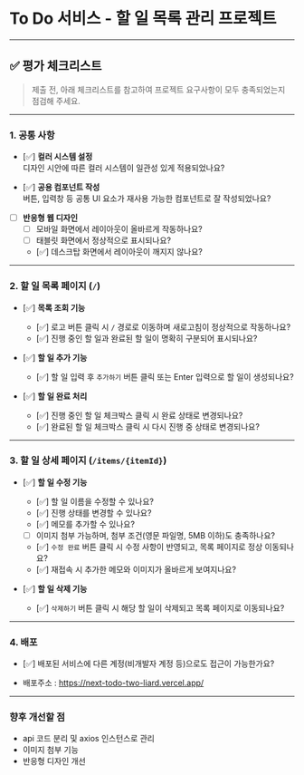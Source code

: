 # To Do 서비스 - 할 일 목록 관리 프로젝트

---

## ✅ 평가 체크리스트

> 제출 전, 아래 체크리스트를 참고하여 프로젝트 요구사항이 모두 충족되었는지 점검해 주세요.

---

### 1. 공통 사항

- [✅] **컬러 시스템 설정**  
  디자인 시안에 따른 컬러 시스템이 일관성 있게 적용되었나요?

- [✅] **공용 컴포넌트 작성**  
  버튼, 입력창 등 공통 UI 요소가 재사용 가능한 컴포넌트로 잘 작성되었나요?

- [ ] **반응형 웹 디자인**
  - [ ] 모바일 화면에서 레이아웃이 올바르게 작동하나요?
  - [ ] 태블릿 화면에서 정상적으로 표시되나요?
  - [✅] 데스크탑 화면에서 레이아웃이 깨지지 않나요?

---

### 2. 할 일 목록 페이지 (`/`)

- [✅] **목록 조회 기능**

  - [✅] 로고 버튼 클릭 시 `/` 경로로 이동하며 새로고침이 정상적으로 작동하나요?
  - [✅] 진행 중인 할 일과 완료된 할 일이 명확히 구분되어 표시되나요?

- [✅] **할 일 추가 기능**

  - [✅] 할 일 입력 후 `추가하기` 버튼 클릭 또는 Enter 입력으로 할 일이 생성되나요?

- [✅] **할 일 완료 처리**
  - [✅] 진행 중인 할 일 체크박스 클릭 시 완료 상태로 변경되나요?
  - [✅] 완료된 할 일 체크박스 클릭 시 다시 진행 중 상태로 변경되나요?

---

### 3. 할 일 상세 페이지 (`/items/{itemId}`)

- [✅] **할 일 수정 기능**

  - [✅] 할 일 이름을 수정할 수 있나요?
  - [✅] 진행 상태를 변경할 수 있나요?
  - [✅] 메모를 추가할 수 있나요?
  - [ ] 이미지 첨부 가능하며, 첨부 조건(영문 파일명, 5MB 이하)도 충족하나요?
  - [✅] `수정 완료` 버튼 클릭 시 수정 사항이 반영되고, 목록 페이지로 정상 이동되나요?
  - [✅] 재접속 시 추가한 메모와 이미지가 올바르게 보여지나요?

- [✅] **할 일 삭제 기능**
  - [✅] `삭제하기` 버튼 클릭 시 해당 할 일이 삭제되고 목록 페이지로 이동되나요?

---

### 4. 배포

- [✅] 배포된 서비스에 다른 계정(비개발자 계정 등)으로도 접근이 가능한가요?

- 배포주소 : https://next-todo-two-liard.vercel.app/

---

### 향후 개선할 점

- api 코드 분리 및 axios 인스턴스로 관리
- 이미지 첨부 기능
- 반응형 디자인 개선
